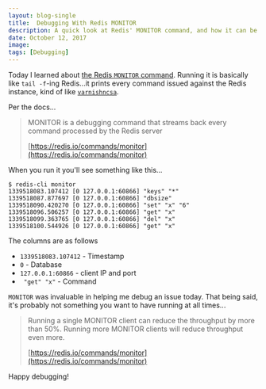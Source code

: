 ```yaml
---
layout: blog-single
title:  Debugging With Redis MONITOR
description: A quick look at Redis' MONITOR command, and how it can be used for debugging.
date: October 12, 2017
image:
tags: [Debugging]
---
```


Today I learned about [the Redis `MONITOR` command](https://redis.io/commands/monitor). Running it is  basically like `tail -f`-ing Redis...it prints every command issued against the Redis instance, kind of like [`varnishncsa`](https://varnish-cache.org/docs/trunk/reference/varnishncsa.html).

Per the docs...

> MONITOR is a debugging command that streams back every command processed by the Redis server
> 
> [https://redis.io/commands/monitor](https://redis.io/commands/monitor)

<!-- excerpt_separator -->

When you run it you'll see something like this...

```
$ redis-cli monitor
1339518083.107412 [0 127.0.0.1:60866] "keys" "*"
1339518087.877697 [0 127.0.0.1:60866] "dbsize"
1339518090.420270 [0 127.0.0.1:60866] "set" "x" "6"
1339518096.506257 [0 127.0.0.1:60866] "get" "x"
1339518099.363765 [0 127.0.0.1:60866] "del" "x"
1339518100.544926 [0 127.0.0.1:60866] "get" "x"
```

The columns are as follows

- `1339518083.107412` - Timestamp
- `0` - Database
- `127.0.0.1:60866` - client IP and port
- ` "get" "x"` - Command

`MONITOR` was invaluable in helping me debug an issue today. That being said, it's probably not something you want to have running at all times...

> Running a single MONITOR client can reduce the throughput by more than 50%. Running more MONITOR clients will reduce throughput even more.
> 
> [https://redis.io/commands/monitor](https://redis.io/commands/monitor)

Happy debugging!
